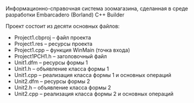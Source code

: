 Информационно-справочная система зоомагазина, сделанная в среде разработки Embarcadero (Borland) C++ Builder

Проект состоит из десяти основных файлов:
- Project1.cbproj – файл проекта 
- Project1.res – ресурсы проекта 
- Project1.cpp – функция WinMain (точка входа) 
- Project1PCH1.h – заголовочный файл 
- Unit1.dfm – ресурсы формы 1
- Unit1.h – объявление класса формы 1
- Unit1.cpp – реализация класса формы 1 и основных операций
- Unit2.dfm – ресурсы формы 2
- Unit2.h – объявление класса формы 2
- Unit2.cpp – реализация класса формы 2 и основных операций

